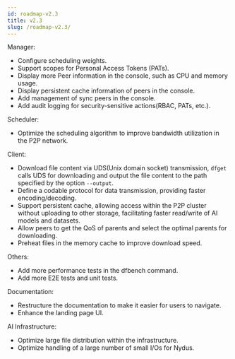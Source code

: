 ```yaml
---
id: roadmap-v2.3
title: v2.3
slug: /roadmap-v2.3/
---
```


Manager:

- Configure scheduling weights.
- Support scopes for Personal Access Tokens (PATs).
- Display more Peer information in the console, such as CPU and memory usage.
- Display persistent cache information of peers in the console.
- Add management of sync peers in the console.
- Add audit logging for security-sensitive actions(RBAC, PATs, etc.).

Scheduler:

- Optimize the scheduling algorithm to improve bandwidth utilization in the P2P network.

Client:

- Download file content via UDS(Unix domain socket) transmission, `dfget` calls UDS for downloading and output
  the file content to the path specified by the option `--output`.
- Define a codable protocol for data transmission, providing faster encoding/decoding.
- Support persistent cache, allowing access within the P2P cluster without uploading to other storage,
  facilitating faster read/write of AI models and datasets.
- Allow peers to get the QoS of parents and select the optimal parents for downloading.
- Preheat files in the memory cache to improve download speed.

Others:

- Add more performance tests in the dfbench command.
- Add more E2E tests and unit tests.

Documentation:

- Restructure the documentation to make it easier for users to navigate.
- Enhance the landing page UI.

AI Infrastructure:

- Optimize large file distribution within the infrastructure.
- Optimize handling of a large number of small I/Os for Nydus.
